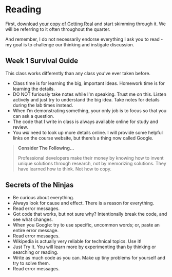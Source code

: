 # Reading

First, [download your copy of Getting Real](https://basecamp.com/about/books/Getting%20Real.pdf) and start skimming through it.  We will be referring to it often throughout the quarter.

And remember, I do not necessarily endorse everything I ask you to read - my goal is to challenge our thinking and instigate discussion.  

## Week 1 Survival Guide

This class works differently than any class you’ve ever taken before.

* Class time is for learning the big, important ideas. Homework time is for learning the details. 
* DO NOT furiously take notes while I'm speaking.  Trust me on this.  Listen actively and just try to understand the big idea. Take notes for details during the lab times instead.
* When I’m demonstrating something, your only job is to focus so that you can ask a question.
* The code that I write in class is always available online for study and review.
* You *will* need to look up more details online. I will provide some helpful links on the course website, but there’s a thing now called Google.


> **Consider The Following...**
>
> Professional developers make their money by knowing how to invent unique solutions through research, 
> not by memorizing solutions. They have learned how to think. Not how to copy.   

## Secrets of the Ninjas

- Be curious about everything.
- Always look for cause and effect. There is a reason for everything.
- Read error messages.
- Got code that works, but not sure why? Intentionally break the code, and see what changes.
- When you Google: try to use specific, uncommon words; or, paste an entire error message.
- Read error messages.
- Wikipedia is actually very reliable for technical topics.  Use it!
- Just Try It. You will learn more by experimenting than by thinking or searching or reading. 
- Write as much code as you can. Make up tiny problems for yourself and try to solve them.
- Read error messages.

